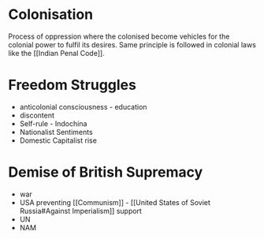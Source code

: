 # Colonisation
Process of oppression where the colonised become vehicles for the colonial power to fulfil its desires. Same principle is followed in colonial laws like the [[Indian Penal Code]].
# Freedom Struggles
- anticolonial consciousness - education
- discontent
- Self-rule - Indochina
- Nationalist Sentiments
- Domestic Capitalist rise
# Demise of British Supremacy
- war
- USA preventing [[Communism]] - [[United States of Soviet Russia#Against Imperialism]] support
- UN
- NAM